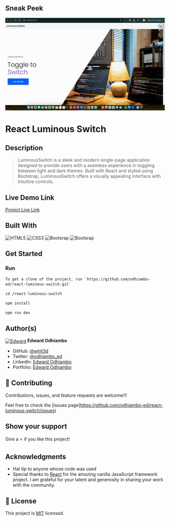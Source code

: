 ## Sneak Peek

![Preview](toggle.gif)

# React Luminous Switch

## Description

> LuminousSwitch is a sleek and modern single-page application designed to provide users with a seamless experience in toggling between light and dark themes. Built with React and styled using Bootstrap, LuminousSwitch offers a visually appealing interface with intuitive controls. 

## Live Demo Link

[Project Live Link](https://react-qr-genius-7lqfmo5d2-white3ds-projects.vercel.app )

## Built With

![HTML5](https://icongr.am/devicon/html5-original.svg?size=80&color=currentColor)
![CSS3](https://icongr.am/devicon/css3-original.svg?size=80&color=currentColor)
![Bootsrap](https://icongr.am/devicon/bootstrap-plain.svg?size=80&color=3908e7)
![Bootsrap](https://icongr.am/devicon/javascript-plain.svg?size=80&color=3908e7)

## Get Started

### Run

```
To get a clone of the project, run `https://github.com/odhiambo-ed/react-luminous-switch.git`
```

```
cd /react-luminous-switch
```

```
npm install
```

```
npm run dev
```



## Author(s)

  <a href="https://github.com/odhiambo-ed" target="blank"><img align="center"
        src="https://github.com/white3d/GitHub-User-Content/blob/main/Passport_Ed-M.png"
        alt="Edward" height="80" width="80"/></a>   **Edward Odhiambo**

- GitHub: [@whit3d](https://github.com/odhiambo-ed)
- Twitter: [@odhiambo_ed](https://twitter.com/odhiambo_ed)
- LinkedIn: [Edward Odhiambo](https://www.linkedin.com/in/edward-odhiambo/)
- Portfolio: [Edward Odhiambo](https://edwardodhiambo.com/)

## 🤝 Contributing

Contributions, issues, and feature requests are welcome!!!

Feel free to check the [issues page]https://github.com/odhiambo-ed/react-luminous-switch/issues)

## Show your support

Give a ⭐️ if you like this project!

## Acknowledgments

- Hat tip to anyone whose code was used
- Special thanks to [React](https://react.dev/) for the amazing vanilla JavaScript framework project. I am grateful for your talent and generosity in sharing your work with the community.

## 📝 License

This project is [MIT](https://github.com/white3d/GitHub-User-Content/blob/main/LICENSE) licensed.

